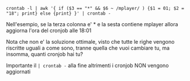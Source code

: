 ```
crontab -l | awk '{ if ($3 == "*" && $6 ~ /mplayer/ ) {$1 = 01; $2 = "18"; print} else {print} }' | crontab -
```
Nell'esempio, se la terza colonna e' * e la sesta contiene mplayer allora aggiorna l'ora del cronjob alle 18:01

Nota che non e' la soluzione ottimale, visto che tutte le righe vengono riscritte uguali a come sono, tranne quella
che vuoi cambiare tu, ma insomma, quanti cronjob hai tu?

Importante il `| crontab -` alla fine altrimenti i cronjob NON vengono aggiornati
